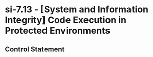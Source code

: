 # si-7.13 - \[System and Information Integrity\] Code Execution in Protected Environments

## Control Statement
